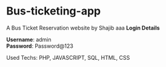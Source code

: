 # Bus-ticketing-app
A Bus Ticket Reservation website by Shajib
aaa
**Login Details**

**Username**: admin <br>
**Password**: Password@123

Used Techs: PHP, JAVASCRIPT, SQL, HTML, CSS


